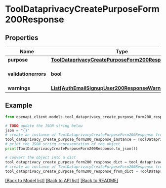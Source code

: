 # ToolDataprivacyCreatePurposeForm200Response


## Properties

Name | Type | Description | Notes
------------ | ------------- | ------------- | -------------
**purpose** | [**ToolDataprivacyCreatePurposeForm200ResponsePurpose**](ToolDataprivacyCreatePurposeForm200ResponsePurpose.md) |  | 
**validationerrors** | **bool** | Were there validation errors | 
**warnings** | [**List[AuthEmailSignupUser200ResponseWarningsInner]**](AuthEmailSignupUser200ResponseWarningsInner.md) |  | [optional] 

## Example

```python
from openapi_client.models.tool_dataprivacy_create_purpose_form200_response import ToolDataprivacyCreatePurposeForm200Response

# TODO update the JSON string below
json = "{}"
# create an instance of ToolDataprivacyCreatePurposeForm200Response from a JSON string
tool_dataprivacy_create_purpose_form200_response_instance = ToolDataprivacyCreatePurposeForm200Response.from_json(json)
# print the JSON string representation of the object
print(ToolDataprivacyCreatePurposeForm200Response.to_json())

# convert the object into a dict
tool_dataprivacy_create_purpose_form200_response_dict = tool_dataprivacy_create_purpose_form200_response_instance.to_dict()
# create an instance of ToolDataprivacyCreatePurposeForm200Response from a dict
tool_dataprivacy_create_purpose_form200_response_from_dict = ToolDataprivacyCreatePurposeForm200Response.from_dict(tool_dataprivacy_create_purpose_form200_response_dict)
```
[[Back to Model list]](../README.md#documentation-for-models) [[Back to API list]](../README.md#documentation-for-api-endpoints) [[Back to README]](../README.md)


